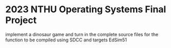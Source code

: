 # 2023 NTHU Operating Systems Final Project
implement a dinosaur game and turn in the complete source files for the function to be compiled using SDCC and targets EdSim51
